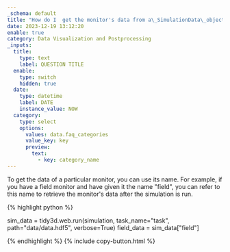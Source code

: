 ```yaml
---
_schema: default
title: "How do I  get the monitor's data from a\_SimulationData\_object?"
date: 2023-12-19 13:12:20
enable: true
category: Data Visualization and Postprocessing
_inputs:
  title:
    type: text
    label: QUESTION TITLE
  enable:
    type: switch
    hidden: true
  date:
    type: datetime
    label: DATE
    instance_value: NOW
  category:
    type: select
    options:
      values: data.faq_categories
      value_key: key
      preview:
        text:
          - key: category_name
---
```

To get the data of a particular monitor, you can use its name. For example, if you have a field monitor and have given it the name "field", you can refer to this name to retrieve the monitor's data after the simulation is run.

<div><div markdown class="code-snippet">{% highlight python %}

sim_data = tidy3d.web.run(simulation, task_name="task", path="data/data.hdf5", verbose=True)
field_data = sim_data["field"]

{% endhighlight %}
{% include copy-button.html %}</div><p> </p></div>